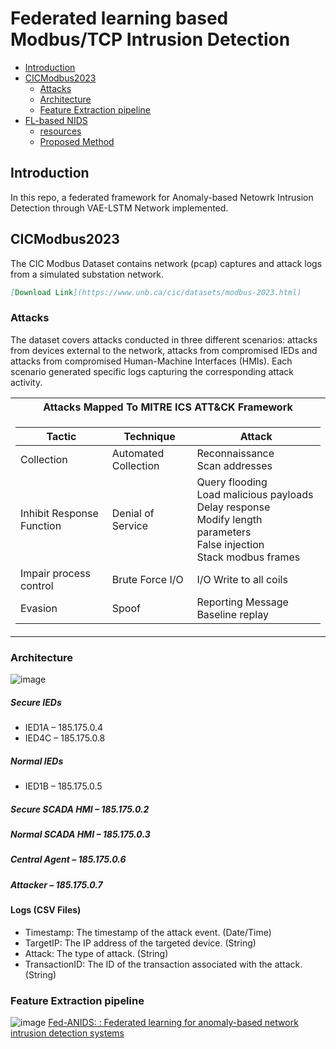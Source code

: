 # Federated learning based Modbus/TCP Intrusion Detection


- [Introduction](#introduction)
- [CICModbus2023](#cicmodbus2023)
  - [Attacks](#attacks)
  - [Architecture](#architecture)
  - [Feature Extraction pipeline](#feature-extraction-pipeline)
- [FL-based NIDS](#fl-based-nids)
  - [resources](#resources)
  - [Proposed Method](#proposed-method)

## Introduction

In this repo, a federated framework for Anomaly-based Netowrk Intrusion Detection through VAE-LSTM Network implemented.

## CICModbus2023

The CIC Modbus Dataset contains network (pcap) captures and attack logs from a simulated substation network.
```md
[Download Link](https://www.unb.ca/cic/datasets/modbus-2023.html)
```
### Attacks

The dataset covers attacks conducted in three different scenarios:
attacks from devices external to the network, attacks from compromised IEDs and attacks from compromised Human-Machine Interfaces (HMIs).
Each scenario generated specific logs capturing the corresponding attack activity.

<table>
<tr>
<th>Attacks Mapped To MITRE ICS ATT&CK Framework</th>
</tr>
<tr>
  
<td>

| Tactic | Technique | Attack |
|--|--|--|
| Collection | Automated Collection | Reconnaissance <br/> Scan addresses |
| Inhibit Response Function | Denial of Service | Query flooding <br/> Load malicious payloads <br/> Delay response <br/> Modify length parameters <br/> False injection <br/> Stack modbus frames |
| Impair process control | Brute Force I/O |  I/O Write to all coils |
| Evasion | Spoof |  Reporting Message Baseline replay |

</td></tr> </table>

### Architecture

![image](https://github.com/user-attachments/assets/f395a413-b035-48d5-adcb-f23c43f1632b)

##### Secure IEDs
- IED1A – 185.175.0.4
- IED4C – 185.175.0.8
##### Normal IEDs
- IED1B – 185.175.0.5
##### Secure SCADA HMI – 185.175.0.2
##### Normal SCADA HMI – 185.175.0.3
##### Central Agent – 185.175.0.6
##### Attacker – 185.175.0.7

#### Logs (CSV Files)

- Timestamp: The timestamp of the attack event. (Date/Time)
- TargetIP: The IP address of the targeted device. (String)
- Attack: The type of attack. (String)
- TransactionID: The ID of the transaction associated with the attack. (String)

### Feature Extraction pipeline

![image](https://github.com/user-attachments/assets/9387415a-d5c5-4c6a-8508-b74b9636955e)
[Fed-ANIDS: : Federated learning for anomaly-based network intrusion detection systems](https://doi.org/10.1016/j.eswa.2023.121000)






